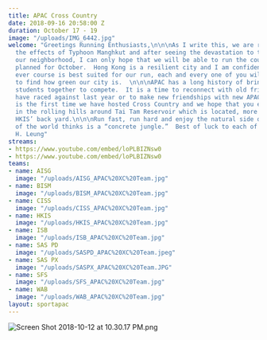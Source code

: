 ```yaml
---
title: APAC Cross Country
date: 2018-09-16 20:58:00 Z
duration: October 17 - 19
image: "/uploads/IMG_6442.jpg"
welcome: "Greetings Running Enthusiasts,\n\n\nAs I write this, we are reeling from
  the effects of Typhoon Manghkut and after seeing the devastation to the trees in
  our neighborhood, I can only hope that we will be able to run the course we have
  planned for October.  Hong Kong is a resilient city and I am confident that which
  ever course is best suited for our run, each and every one of you will be surprised
  to find how green our city is.  \n\n\nAPAC has a long history of bringing international
  students together to compete.  It is a time to reconnect with old friends you may
  have raced against last year or to make new friendships with new APAC peers.  This
  is the first time we have hosted Cross Country and we hope that you enjoy running
  in the rolling hills around Tai Tam Reservoir which is located, more or less, in
  HKIS’ back yard.\n\n\nRun fast, run hard and enjoy the natural side of what most
  of the world thinks is a “concrete jungle.”  Best of luck to each of you!\n\n\nSincerely\nSharon
  H. Leung"
streams:
- https://www.youtube.com/embed/loPLBIZNsw0
- https://www.youtube.com/embed/loPLBIZNsw0
teams:
- name: AISG
  image: "/uploads/AISG_APAC%20XC%20Team.jpg"
- name: BISM
  image: "/uploads/BISM_APAC%20XC%20Team.jpg"
- name: CISS
  image: "/uploads/CISS_APAC%20XC%20Team.jpg"
- name: HKIS
  image: "/uploads/HKIS_APAC%20XC%20Team.jpg"
- name: ISB
  image: "/uploads/ISB_APAC%20XC%20Team.jpg"
- name: SAS PD
  image: "/uploads/SASPD_APAC%20XC%20Team.jpeg"
- name: SAS PX
  image: "/uploads/SASPX_APAC%20XC%20Team.JPG"
- name: SFS
  image: "/uploads/SFS_APAC%20XC%20Team.jpg"
- name: WAB
  image: "/uploads/WAB_APAC%20XC%20Team.jpg"
layout: sportapac
---
```


![Screen Shot 2018-10-12 at 10.30.17 PM.png](/uploads/Screen%20Shot%202018-10-12%20at%2010.30.17%20PM.png)